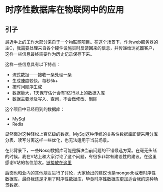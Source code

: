 # 时序性数据库在物联网中的应用

## 引子

最近手上的工作大部分来自于一个物联网项目。在这个场景下，作为web服务器的主C，我需要处理来自各个硬件设施实时反馈回来的信息，并传递给浏览器客户，这样一些信息最终需要作为历史记录保存下来。

这样一些信息具有以下特点：

- 流式数据——接收一条处理一条
- 生成速度较快，每秒5k+
- 按时间顺序生成
- 数据量大，1天保守估计会有1亿行以上的数据入库
- 数据主要涉及写入、查询，不会做修改、删除

这个项目中已经用到的数据库：

- MySql
- Redis

显然面对这种轻松上百亿级的数据，MySql这种传统的关系性数据库即使采用分库分表、读写分离这样一些优化，也无法适用于当前场景。

在此背景下，一些Nosql数据库可能是解决当前问题的不错候选方案。在毫无头绪的时候，我在V站上和大家讨论了这个问题，有很多非常有建设性的建议。在这里感谢V站的各位朋友。[链接放在这里](https://www.v2ex.com/t/538969#reply18)

后面也和业内的其他朋友进行了讨论，大家给出的建议也是mongodb或者时序性数据库，最终我还是才用了时序性数据库，毕竟时序性数据库更加适合我的这种场景数据。

